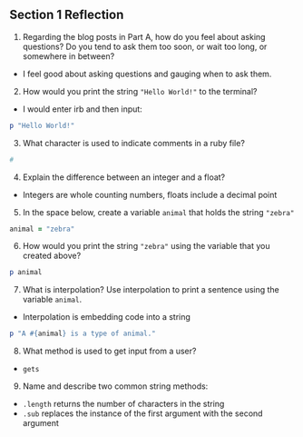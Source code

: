 ## Section 1 Reflection

1. Regarding the blog posts in Part A, how do you feel about asking questions? Do you tend to ask them too soon, or wait too long, or somewhere in between?
*  I feel good about asking questions and gauging when to ask them.

2. How would you print the string `"Hello World!"` to the terminal?
*  I would enter irb and then input:
```ruby
p "Hello World!"
```

3. What character is used to indicate comments in a ruby file?
```ruby
#
```

4. Explain the difference between an integer and a float?
*  Integers are whole counting numbers, floats include a decimal point

5. In the space below, create a variable `animal` that holds the string `"zebra"`
```ruby
animal = "zebra"
```

6. How would you print the string `"zebra"` using the variable that you created above?
```ruby
p animal
```

7. What is interpolation? Use interpolation to print a sentence using the variable `animal`.
*  Interpolation is embedding code into a string
```ruby
p "A #{animal} is a type of animal."
```

8. What method is used to get input from a user?
*  `gets`

9. Name and describe two common string methods:
*  `.length` returns the number of characters in the string
*  `.sub` replaces the instance of the first argument with the second argument
